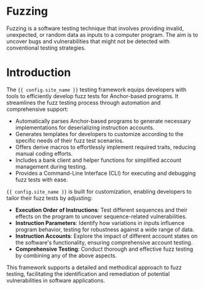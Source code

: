 # Fuzzing

Fuzzing is a software testing technique that involves providing invalid, unexpected, or random data as inputs to a computer program. The aim is to uncover bugs and vulnerabilities that might not be detected with conventional testing strategies.

# Introduction

The `{{ config.site_name }}` testing framework equips developers with tools to efficiently develop fuzz tests for Anchor-based programs. It streamlines the fuzz testing process through automation and comprehensive support:

- Automatically parses Anchor-based programs to generate necessary implementations for deserializing instruction accounts.
- Generates templates for developers to customize according to the specific needs of their fuzz test scenarios.
- Offers derive macros to effortlessly implement required traits, reducing manual coding efforts.
- Includes a bank client and helper functions for simplified account management during testing.
- Provides a Command-Line Interface (CLI) for executing and debugging fuzz tests with ease.

`{{ config.site_name }}` is built for customization, enabling developers to tailor their fuzz tests by adjusting:

- **Execution Order of Instructions**: Test different sequences and their effects on the program to uncover sequence-related vulnerabilities.
- **Instruction Parameters**: Identify how variations in inputs influence program behavior, testing for robustness against a wide range of data.
- **Instruction Accounts**: Explore the impact of different account states on the software's functionality, ensuring comprehensive account testing.
- **Comprehensive Testing**: Conduct thorough and effective fuzz testing by combining any of the above aspects.

This framework supports a detailed and methodical approach to fuzz testing, facilitating the identification and remediation of potential vulnerabilities in software applications.
